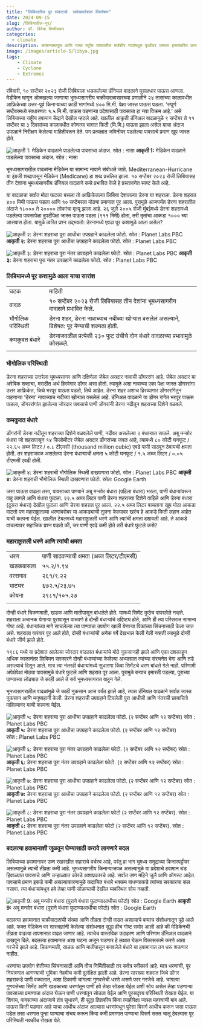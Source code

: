 ```yaml
---
title: "लिबियातील पूर संकटाचे  सर्वसमावेशक विश्लेषण"
date: 2024-09-15
slug: /लिबियातील-पूर/
author: डॉ. विवेक शिळीमकर
categories:
  - climate
description: सामान्यमाणूस आणि गल्फ स्ट्रीम यांच्यातील मजेशीर गप्पांमधून पृथ्वीवर उष्णता हस्तांतरित करणाऱ्या या मोठ्या प्रवाहाची भूमिका, वैशिष्ट्यं आणि त्याचे हवामानावर होणारे परिणाम समजून घेण्याचा हलकाफुलका आणि माहितीपूर्ण प्रयत्न.
image: /images/article-5/libya.jpg
tags:
    - Climate
    - Cyclone
    - Extremes
---
```


रविवारी, १० सप्टेंबर २०२३ रोजी लिबियाला धडकलेल्या डॅनियल वादळाने मुसळधार पाऊस आणला. मेडीकेन म्हणून ओळखल्या जाणार्‍या भूमध्यसागरीय चक्रीवादळासारख्या प्रणालीने २४ तासांच्या कालावधीत आफ्रिकेच्या उत्तर-पूर्व किनार्‍याच्या काही भागांमध्ये ४०० मि.मी. पेक्षा जास्त पाऊस पडला. ‘संपूर्ण सप्टेंबरमध्ये साधारणतः १.५ मि.मी. पाऊस पडणाऱ्या प्रदेशासाठी पावसाचा हा नवा विक्रम आहे.’ असे लिबियाच्या राष्ट्रीय हवामान केंद्राने देखील म्हटले आहे. खालील आकृती डॅनिअल वादळामुळे ९ सप्टेंबर ते ११ सप्टेंबर या ३ दिवसांच्या कालावधीत कोणत्या भागात किती (मि.मि.) पाऊस झाला असेल याचा अंदाज उपग्रहाने निरीक्षण केलेल्या माहितीवरून देते. पण प्रत्यक्षात जमिनीवर पडलेल्या पावसाचे प्रमाण खूप जास्त होते. 

![आकृती 1: मेडिकेन वादळाने पाडलेल्या पावसाचा अंदाज. स्रोत : नासा](/images/article-5/image1.png)
__आकृती 1:__ मेडिकेन वादळाने पाडलेल्या पावसाचा अंदाज. स्रोत : नासा

भूमध्यसागरातील वादळांना मेडिकेन या सामान्य नावाने संबोधले जाते. Mediterranean-Hurricane या इंग्रजी शब्दापासून मेडिकेन (Medicane) हा शब्द प्रचलित झाला. १० सप्टेंबर २०२३ रोजी लिबियासह तीन देशांना भूमध्यसागरीय डॅनियल वादळाने कसे प्रभावित केले हे प्रस्तावनेत स्पष्ट केले आहे.

या वादळाचा सर्वात मोठा फटका बसला तो आफ्रिकेतल्या लिबिया देशातल्या डेरना या शहराला. डेरना शहरात ४०० मिमी पाऊस पडला आणि १० सप्टेंबरला मोठ्या प्रमाणात पूर आला. पुरामुळे आजपर्यंत डेरना शहरातील अंदाजे १८००० ते २०००० लोकांचा मृत्यू झाला आहे. २६ जुलै २००५ रोजी मुंबईमध्ये डेरना शहरामध्ये पडलेल्या पावसापेक्षा दुपटीपेक्षा जास्त पाऊस पडला (९११ मिमी) होता, तरी मृतांचा आकडा १००० च्या आसपास होता. यामुळे त्वरित प्रश्न उद्भवतो: डेरनामध्ये एवढा पूर कशामुळे आला असेल? 

![आकृती २: डेरना शहराचा पुरा आधीचा उपग्रहाने काढलेला फोटो. स्रोत : Planet Labs PBC](/images/article-5/image2.png)
__आकृती २:__ डेरना शहराचा पुरा आधीचा उपग्रहाने काढलेला फोटो. स्रोत : Planet Labs PBC

![आकृती ३: डेरना शहराचा पुरा नंतर उपग्रहाने काढलेला फोटो. स्रोत : Planet Labs PBC](/images/article-5/image3.png)
__आकृती ३:__ डेरना शहराचा पुरा नंतर उपग्रहाने काढलेला फोटो. स्रोत : Planet Labs PBC

### लिबियामध्ये पूर कशामुळे आला याचा सारांश
|||
|--|--|
| घटक | माहिती |
| वादळ | १० सप्टेंबर २०२३ रोजी लिबियासह तीन देशांना भूमध्यसागरीय वादळाने प्रभावित केले. |
| भौगोलिक परिस्थिती | डेरना शहर, डेरना नावाच्याच नदीच्या खोऱ्यात वसलेलं असल्याने, विशेषत: पूर येण्याची शक्यता होती. |
| कमकुवत बंधारे | डेरनाजवळील प्रत्येकी २३० फूट उंचीचे दोन बंधारे वादळाच्या प्रभावामुळे कोसळले. |
|||

### भौगोलिक परिस्थिती
डेरना शहराच्या उत्तरेला भूमध्यसागर आणि दक्षिणेला जेबेल अख्दार नावाची डोंगररांग आहे. जेबेल अख्दार या अरेबिक शब्दाचा, मराठीत अर्थ हिरवेगार डोंगर असा होतो. त्यामुळे अशा नावाच्या एका पेक्षा जास्त डोंगररांगा उत्तर आफ्रिकेत, जिथे भरपूर पाऊस पडतो, तिथे आहेत. 
डेरना शहर अशाच हिरव्यागार डोंगररांगेतुन वाहणाऱ्या ‘डेरना’ नावाच्याच नदीच्या खोऱ्यात वसलेलं आहे. डॅनिअल वादळाने या डोंगर रांगेत भरपूर पाऊस पाडला, डोंगररांगांत झालेल्या जोरदार पावसाचे पाणी डोंगरांनी डेरना नदीतून शहराच्या दिशेने वळवले. 

### कमकुवत बंधारे

डोंगरांनी डेरना नदीतून शहराच्या दिशेने वळवलेले पाणी, नदीवर असलेल्या २ बंधाऱ्यात साठले. अबू मन्सोर बंधारा जो शहरापासून १४ किलोमीटर जेबेल अख्दार डोंगरांच्या जवळ आहे, त्यामध्ये ८० कोटी घनफूट / २२.६५ अब्ज लिटर / ०.८ टीएमसी (thousand million cubic) एवढे पाणी साठवून ठेवायची क्षमता होती. तर शहराजवळ असलेल्या डेरना बंधाऱ्याची क्षमता ५ कोटी घनफूट / १.५ अब्ज लिटर / ०.०५ टीएमसी एवढी होती. 

![आकृती ४: डेरना शहराची भौगोलिक स्थिती दाखवणारा फोटो. स्रोत : Planet Labs PBC](/images/article-5/image4.png)
__आकृती ४:__ डेरना शहराची भौगोलिक स्थिती दाखवणारा फोटो. स्रोत: Google Earth 

जसा पाऊस वाढला तसा, पावसाच्या पाण्याने अबू मन्सोर बंधारा (पहिला बंधारा) भरला, पाणी बंधाऱ्यांवरून वाहू लागले आणि बंधारा फुटला. २२.५ अब्ज लिटर पाणी डेरना शहराच्या दिशेने वाहिले आणि डेरना बंधारा (दुसरा बंधारा) देखील फुटला आणि डेरना शहरात पूर आला. २२.५ अब्ज लिटर वाचताना खूप मोठा आकडा वाटतो पण महाराष्ट्रातल्या धरणांबरोबर या आकड्याची तुलना केल्यावर खरंच हे आकडे किती लहान आहेत याची कल्पना येईल. खालील टेबलमध्ये महाराष्ट्रातली धरणे आणि त्याांची क्षमता दशावली आहे. ते आकडे वाचल्यावर सहाजिक प्रश्न पडतो की, जर पाणी एवढे कमी होते तरी बंधारे फुटले कसे? 

### महाराष्ट्रातली धरणे आणि त्यांची क्षमता

|||
|--|--|
| धरण | पाणी साठवण्याची क्षमता (अब्ज लिटर/टीएमसी) |
| खडकवासला | ५५.२/१.९४ |
| वरसगाव | २६१/९.२२ |
| भाटघर | ६७२.५/२३.७५ |
| कोयना | २९८१/१०५.२७ |
|||

दोन्ही बंधारे चिकणमाती, खडक आणि मातीपासून बांधलेले होते. यामध्ये सिमेंट कुठेच वापरलेले नव्हते. शहराला अचानक येणाऱ्या पुरापासून वाचवणे हे दोन्ही बंधाऱ्यांचे उद्दिष्ट्य होते, आणि ही त्या परिसरात सामान्य गोष्ट आहे. बंधाऱ्यांच्या मागे साचलेल्या त्या पाण्याचा उपयोग खाली येणाऱ्या पिकांच्या सिंचनासाठी केला जात असे. शहराला वारंवार पूर आले होते, दोन्ही बंधाऱ्यांची अनेक वर्षे देखभाल केली गेली नव्हती त्यामुळे दोन्ही बंधारे जीर्ण झाले होते.

१९८६ मध्ये या प्रदेशात आलेल्या जोरदार वादळात बंधाऱ्यांचे मोठे नुकसानही झाले आणि एका दशकाहून अधिक काळानंतर लिबियन सरकारने दोन्ही बंधाऱ्यांच्या केलेल्या अभ्यासात त्यांच्या संरचनेत भेगा आणि तडे असल्याचे दिसून आले. मात्र त्या नंतरही बंधाऱ्यांमध्ये सुधारणा किंवा सिमेंटचे धरण बांधले गेले नाही. परिणामी अपेक्षेपेक्षा मोठ्या पावसामुळे बंधारे फुटले आणि शहरात पूर आला. पुरामुळे बऱ्याच इमारती पडल्या, पुराच्या पाण्याच्या लोंढ्यात जे काही आले ते सर्व भूमध्यसागरात वाहून गेले. 

भूमध्यसागरातील वादळांमुळे जे काही नुकसान आज पर्यंत झाले आहे, त्यात डॅनियल वादळाने सर्वात जास्त नुकसान आणि मनुष्यहानी केली. डेरना शहराची उपग्रहाने टिपलेली पुरा आधीची आणि नंतरची छायाचित्रे पाहिल्यावर याची कल्पना येईल.

![आकृती ५: डेरना शहराचा पुरा आधीचा उपग्रहाने काढलेला फोटो. (२ सप्टेंबर आणि १२ सप्टेंबर) स्रोत : Planet Labs PBC](/images/article-5/image5.png)
__आकृती ५:__ डेरना शहराचा पुरा आधीचा उपग्रहाने काढलेला फोटो. (२ सप्टेंबर आणि १२ सप्टेंबर) <br> स्रोत : Planet Labs PBC

![आकृती ६: डेरना शहराचा पुरा नंतर उपग्रहाने काढलेला फोटो. (२ सप्टेंबर आणि १२ सप्टेंबर) स्रोत : Planet Labs PBC](/images/article-5/image6.png)
__आकृती ६:__ डेरना शहराचा पुरा नंतर उपग्रहाने काढलेला फोटो. (२ सप्टेंबर आणि १२ सप्टेंबर) स्रोत : Planet Labs PBC 

![आकृती ७: डेरना शहराचा पुरा आधीचा उपग्रहाने काढलेला फोटो. (२ सप्टेंबर आणि १२ सप्टेंबर) स्रोत : Planet Labs PBC](/images/article-5/image7.png)
__आकृती ७:__ डेरना शहराचा पुरा आधीचा उपग्रहाने काढलेला फोटो. (२ सप्टेंबर आणि १२ सप्टेंबर) स्रोत : Planet Labs PBC

![आकृती ८: डेरना शहराचा पुरा नंतर उपग्रहाने काढलेला फोटो (२ सप्टेंबर आणि १२ सप्टेंबर). स्रोत : Planet Labs PBC](/images/article-5/image8.png)
__आकृती ८:__ डेरना शहराचा पुरा नंतर उपग्रहाने काढलेला फोटो (२ सप्टेंबर आणि १२ सप्टेंबर). स्रोत : Planet Labs PBC

### बदलत्या हवामानाशी जुळवून घेण्यासाठी करावे लागणारे बदल
लिबियाच्या हवामानावर उष्ण रखरखीत सहाराचे वर्चस्व आहे, परंतु हा भाग भूमध्य समुद्राच्या किनारपट्टीवर असल्यामुळे त्याची तीव्रता कमी आहे. भूमध्यसागरीय किनाऱ्याजवळ असल्यामुळे या प्रदेशाचे हवामान थंड हिवाळ्यात पावसाचे आणि उन्हाळ्यात कोरडे अशाप्रकारचे आहे. सर्वात उष्ण महिने जुलै आणि ऑगस्ट आहेत. पावसाचे प्रमाण इकडे कमी असल्याकारणामुळे कदाचित बंधारे भक्कम बांधण्याकडे त्यांच्या सरकारचा कल नसावा. त्या बंधाऱ्यांमधून हवे तेव्हा पाणी सोडण्याची देखील व्यवस्थित सोय नव्हती.

![आकृती 9: अबू मन्सोर बंधारा (पुराने बंधारा फुटण्याआधीचा फोटो) स्रोत : Google Earth](/images/article-5/image9.png)
__आकृती 9:__ अबू मन्सोर बंधारा (पुराने बंधारा फुटण्याआधीचा फोटो) स्रोत : Google Earth

बदलत्या हवामानात चक्रीवादळांची संख्या आणि तीव्रता दोन्ही वाढत असल्याचे बऱ्याच संशोधनातून पुढे आले आहे. फक्त मेडिकेन वर शास्त्रज्ञांनी केलेल्या संशोधनात सुद्धा हीच गोष्ट समोर आली आहे की मेडिकेनची तीव्रता वाढत्या तापमानात वाढत जाणार आहे. त्याचेच वास्तविक उदाहरण आणि परिणाम डॅनिअल वादळाने दाखवून दिले. बदलत्या हवामानात अशा घटना अजून घडणार हे लक्षात घेऊन विकासकामे करणे आता गरजेचे झाले आहे. चिकणमाती, खडक आणि मातीपासून बनवलेले बंधारे या हवामानात तग धरू शकणार नाहीत.

धरणांचा उपयोग शेतीच्या सिंचनासाठी आणि वीज निर्मितीसाठी तर सर्वत्र स्वीकार्य आहे. मात्र धरणांची, पूर नियंत्रणात आणण्याची भूमिका नेहमीच कमी दुर्लक्षित झाली आहे. डेरना  सारख्या शहरात जिथे डोंगर शहराकडे पाणी वळवतात, अशा ठिकाणी चांगल्या गुणवत्तेची धरणे असणे फार गरजेचे आहे. चांगल्या गुणवत्तेच्या सिमेंट आणि खडकाच्या धरणांतून पाणी हवे तेव्हा सोडता येईल अशी सोय असेल तेव्हा पडणाऱ्या पावसाच्या प्रमाणाचा अंदाज घेऊन पाणी धरणांतून सोडता येईल आणि पूरसदृश्य परिस्थिती रोखता येईल. या शिवाय, पावसाच्या अंदाजाचे तंत्र सुधारणे, ही सुद्धा तितकीच किंवा त्याहीपेक्षा जास्त महत्त्वाची बाब आहे. पाऊस किती पडणार आहे याचा आधीच अंदाज आल्यास धरणांमधून पुरेसा विसर्ग आधीच करून जसा पाऊस पडेल तसा धरणात पुन्हा पाण्याचा संचय करून किंवा कमी प्रमाणात पाण्याचा विसर्ग सतत चालू ठेवल्यास पूर परिस्थिती नक्कीच रोखता येते.
